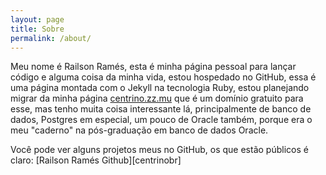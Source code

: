 ```yaml
---
layout: page
title: Sobre
permalink: /about/
---
```


Meu nome é Railson Ramés, esta é minha página pessoal para lançar código e alguma coisa da minha vida, estou hospedado no GitHub, essa é uma página montada com o Jekyll na tecnologia Ruby, estou planejando migrar da minha página [centrino.zz.mu](https://centrino.zz.mu/) que é um domínio gratuito para esse, mas tenho muita coisa interessante lá, principalmente de banco de dados, Postgres em especial, um pouco de Oracle também, porque era o meu "caderno" na pós-graduação em banco de dados Oracle.

Você pode ver alguns projetos meus no GitHub, os que estão públicos é claro:
[Railson Ramés Github][centrinobr]